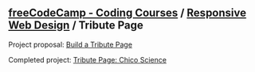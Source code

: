 ## [freeCodeCamp - Coding Courses](https://github.com/dreibona/freecodecamp) / [Responsive Web Design](../) / Tribute Page

Project proposal: [Build a Tribute Page](https://www.freecodecamp.org/learn/responsive-web-design/responsive-web-design-projects/build-a-tribute-page)

Completed project: [Tribute Page: Chico Science](https://codepen.io/dreibona/pen/BawGPwN)
